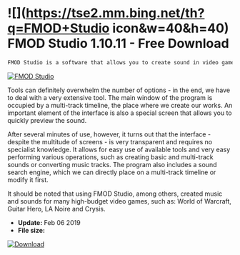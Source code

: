 # ![](https://tse2.mm.bing.net/th?q=FMOD+Studio icon&w=40&h=40) FMOD Studio 1.10.11 - Free Download

```sh
FMOD Studio is a software that allows you to create sound in video games and various applications. It is used by both less and more experienced users.
```
[![FMOD Studio](https:https://tse1.mm.bing.net/th?id=OIP.MifITy6IijZSoWp6Rcm5-wHaEF&pid=Api)](https://softexe.net/win/multimedia/audio-sound/fmod-studio:apdh.html)

Tools can definitely overwhelm the number of options - in the end, we have to deal with a very extensive tool. The main window of the program is occupied by a multi-track timeline, the place where we create our works. An important element of the interface is also a special screen that allows you to quickly preview the sound.
 
 After several minutes of use, however, it turns out that the interface - despite the multitude of screens - is very transparent and requires no specialist knowledge. It allows for easy use of available tools and very easy performing various operations, such as creating basic and multi-track sounds or converting music tracks. The program also includes a sound search engine, which we can directly place on a multi-track timeline or modify it first.
 
 It should be noted that using FMOD Studio, among others, created music and sounds for many high-budget video games, such as: World of Warcraft, Guitar Hero, LA Noire and Crysis.


- **Update:** Feb 06 2019
- **File size:** 

[![Download](https://cdn.softexe.net/static/img/download.png)](https://softexe.net/win/multimedia/audio-sound/fmod-studio:apdh.html)


